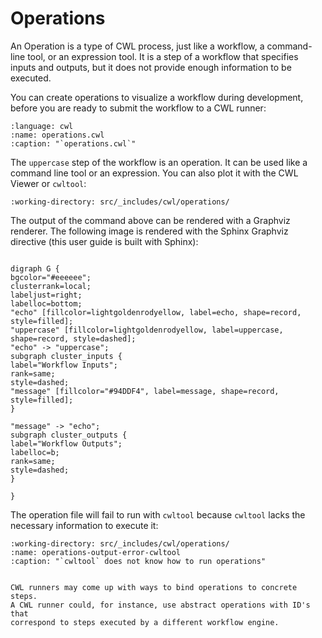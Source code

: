 # Operations

An Operation is a type of CWL process, just like a workflow, a command-line tool, or
an expression tool. It is a step of a workflow that specifies inputs and outputs,
but it does not provide enough information to be executed.

You can create operations to visualize a workflow during development, before
you are ready to submit the workflow to a CWL runner:

```{literalinclude} /_includes/cwl/operations/operations.cwl
:language: cwl
:name: operations.cwl
:caption: "`operations.cwl`"
```

The `uppercase` step of the workflow is an operation. It can be used like
a command line tool or an expression. You can also plot it with the
CWL Viewer or `cwltool`:

```{runcmd} cwltool --print-dot operations.cwl
:working-directory: src/_includes/cwl/operations/
```

The output of the command above can be rendered with a Graphviz renderer. The following
image is rendered with the Sphinx Graphviz directive (this user guide is built with Sphinx):

```{graphviz}

digraph G {
bgcolor="#eeeeee";
clusterrank=local;
labeljust=right;
labelloc=bottom;
"echo" [fillcolor=lightgoldenrodyellow, label=echo, shape=record, style=filled];
"uppercase" [fillcolor=lightgoldenrodyellow, label=uppercase, shape=record, style=dashed];
"echo" -> "uppercase";
subgraph cluster_inputs {
label="Workflow Inputs";
rank=same;
style=dashed;
"message" [fillcolor="#94DDF4", label=message, shape=record, style=filled];
}

"message" -> "echo";
subgraph cluster_outputs {
label="Workflow Outputs";
labelloc=b;
rank=same;
style=dashed;
}

}
```

The operation file will fail to run with `cwltool` because `cwltool`
lacks the necessary information to execute it:

```{runcmd} cwltool operations.cwl --message Hello
:working-directory: src/_includes/cwl/operations/
:name: operations-output-error-cwltool
:caption: "`cwltool` does not know how to run operations"
```

```{note}

CWL runners may come up with ways to bind operations to concrete steps.
A CWL runner could, for instance, use abstract operations with ID's that
correspond to steps executed by a different workflow engine.
```
